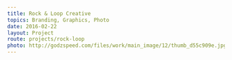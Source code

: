 ```yaml
---
title: Rock & Loop Creative
topics: Branding, Graphics, Photo
date: 2016-02-22
layout: Project
route: projects/rock-loop
photo: http://godzspeed.com/files/work/main_image/12/thumb_d55c909e.jpg
---
```

